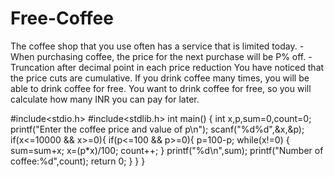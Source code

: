 # Free-Coffee
The coffee shop that you use often has a service that is limited today.  - When purchasing coffee, the price for the next purchase will be P% off. - Truncation after decimal point in each price reduction  You have noticed that the price cuts are cumulative. If you drink coffee many times, you will be able to drink coffee for free.  You want to drink coffee for free, so you will calculate how many INR you can pay for later.


#include<stdio.h>
#include<stdlib.h>
int main()
{
   int x,p,sum=0,count=0;
   printf("Enter the coffee price and value of p\n");
   scanf("%d%d",&x,&p);
   if(x<=10000 && x>=0){
   if(p<=100 && p>=0){
       p=100-p;
       while(x!=0)
       {
          sum=sum+x;
          x=(p*x)/100;
          count++;
       }
   printf("%d\n",sum);
   printf("Number of coffee:%d",count);
   return 0;
   }
   }
}

